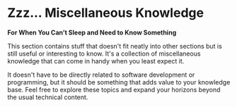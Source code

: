 # Zzz... Miscellaneous Knowledge

**For When You Can’t Sleep and Need to Know Something**


This section contains stuff that doesn't fit neatly into other sections but is still useful or interesting to know. It's a collection of miscellaneous knowledge that can come in handy when you least expect it.

It doesn't have to be directly related to software development or programming, but it should be something that adds value to your knowledge base. Feel free to explore these topics and expand your horizons beyond the usual technical content.


